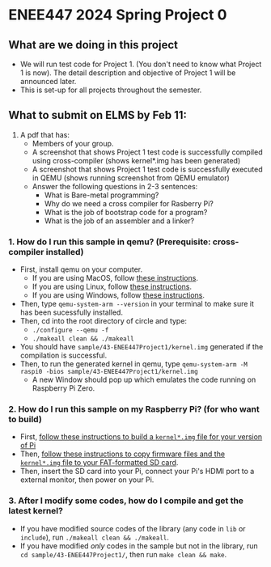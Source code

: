 # ENEE447 2024 Spring Project 0 

## What are we doing in this project
- We will run test code for Project 1. (You don't need to know what Project 1 is now). The detail description and objective of Project 1 will be announced later. 
- This is set-up for all projects throughout the semester. 

## What to submit on ELMS by Feb 11:
1. A pdf that has:
	- Members of your group.
	- A screenshot that shows Project 1 test code is successfully compiled using cross-compiler (shows kernel*.img has been generated)
	- A screenshot that shows Project 1 test code is successfully executed in QEMU (shows running screenshot from QEMU emulator)
	- Answer the following questions in 2-3 sentences:
	   * What is Bare-metal programming?
	   * Why do we need a cross compiler for Rasberry Pi?
	   * What is the job of bootstrap code for a program?
	   * What is the job of an assembler and a linker?


### 1. How do I run this sample in qemu? (Prerequisite: cross-compiler installed)
- First, install qemu on your computer.
	- If you are using MacOS, follow [these instructions](https://www.qemu.org/download/#macos).
	- If you are using Linux, follow [these instructions](https://www.qemu.org/download/#linux).
	- If you are using Windows, follow [these instructions](https://www.qemu.org/download/#windows).
- Then, type `qemu-system-arm --version` in your terminal to make sure it has been sucessfully installed.
- Then, cd into the root directory of circle and type:
	- `./configure --qemu -f`
	- `./makeall clean && ./makeall`
- You should have `sample/43-ENEE447Project1/kernel.img` generated if the compilation is successful.
- Then, to run the generated kernel in qemu, type `qemu-system-arm -M raspi0 -bios sample/43-ENEE447Project1/kernel.img `
	- A new Window should pop up which emulates the code running on Raspberry Pi Zero.

### 2. How do I run this sample on my Raspberry Pi? (for who want to build)
- First, [follow these instructions to build a `kernel*.img` file for your version of Pi](https://github.com/sklaw/circle#building)
- Then, [follow these instructions to copy firmware files and the `kernel*.img` file to your FAT-formatted SD card](https://github.com/sklaw/circle#installation).
- Then, insert the SD card into your Pi, connect your Pi's HDMI port to a external monitor, then power on your Pi. 

### 3. After I modify some codes, how do I compile and get the latest kernel?
- If you have modified source codes of the library (any code in `lib` or `include`), run `./makeall clean && ./makeall`.
- If you have modified _only_ codes in the sample but not in the library, run `cd sample/43-ENEE447Project1/`, then run `make clean && make`.

